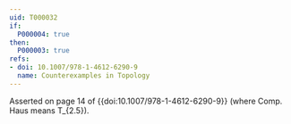 ```yaml
---
uid: T000032
if:
  P000004: true
then:
  P000003: true
refs:
- doi: 10.1007/978-1-4612-6290-9
  name: Counterexamples in Topology
---
```


Asserted on page 14 of {{doi:10.1007/978-1-4612-6290-9}}
(where Comp. Haus means T_{2.5}).
